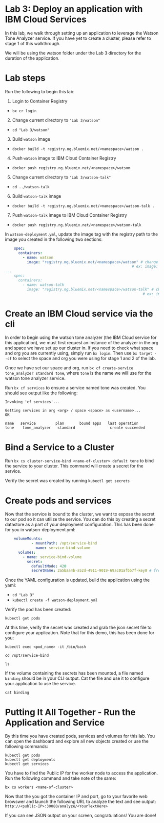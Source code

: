 # Lab 3: Deploy an application with IBM Cloud Services

In this lab, we walk through setting up an application to leverage the Watson Tone Analyzer service. If you have yet to create a cluster, please refer to stage 1 of this walkthrough.

We will be using the watson folder under the Lab 3 directory for the duration of the application.

# Lab steps

Run the following to begin this lab:

1. Login to Container Registry
  - `bx cr login`


2. Change current directory to `"Lab 3/watson"`
  - `cd "Lab 3/watson"`


3. Build `watson` image
  - `docker build -t registry.ng.bluemix.net/<namespace>/watson .`

4. Push `watson` image to IBM Cloud Container Registry
  - `docker push registry.ng.bluemix.net/<namespace>/watson`


5. Change current directory to `"Lab 3/watson-talk"`
  - `cd ../watson-talk`


6. Build `watson-talk` image
  - `docker build -t registry.ng.bluemix.net/<namespace>/watson-talk .`


7. Push `watson-talk` image to IBM Cloud Container Registry

  - `docker push registry.ng.bluemix.net/<namespace>/watson-talk`

In `watson-deployment.yml`, update the image tag with the registry path to the image you created in the following two sections:

```yml
    spec:
      containers:
        - name: watson
          image: "registry.ng.bluemix.net/<namespace>/watson" # change to the path of the watson image you just pushed.
                                                          # ex: image: "registry.ng.bluemix.net/<namespace>/watson"
...
    spec:
      containers:
        - name: watson-talk
          image: "registry.ng.bluemix.net/<namespace>/watson-talk" # change to the path of the watson-talk image you just pushed.
                                                               # ex: image: "registry.ng.bluemix.net/<namespace>/watson-talk"
```


# Create an IBM Cloud service via the cli

In order to begin using the watson tone analyzer (the IBM Cloud service for this application), we must first request an instance of the analyzer in the org and space we have set up our cluster in. If you need to check what space and org you are currently using, simply run `bx login`. Then use `bx target --cf` to select the space and org you were using for stage 1 and 2 of the lab.

Once we have set our space and org, run `bx cf create-service tone_analyzer standard tone`, where `tone` is the name we will use for the watson tone analyzer service.

Run `bx cf services` to ensure a service named tone was created. You should see output like the following:

```
Invoking 'cf services'...

Getting services in org <org> / space <space> as <username>...
OK

name   service         plan       bound apps   last operation
tone    tone_analyzer   standard                create succeeded

```

# Bind a Service to a Cluster

Run `bx cs cluster-service-bind <name-of-cluster> default tone` to bind the service to your cluster. This command will create a secret for the service.

Verify the secret was created by running `kubectl get secrets`

# Create pods and services

Now that the service is bound to the cluster, we want to expose the secret to our pod so it can utilize the service. You can do this by creating a secret datastore as a part of your deployment configuration. This has been done for you in watson-deployment.yml:

```yml
    volumeMounts:
            - mountPath: /opt/service-bind
              name: service-bind-volume
      volumes:
        - name: service-bind-volume
          secret:
            defaultMode: 420
            secretName: 2a5baa4b-a52d-4911-9019-69ac01afbb7f-key0 # from the kubectl get secrets command above
```

Once the YAML configuration is updated, build the application using the yaml:
  - `cd "Lab 3"`
  - `kubectl create -f watson-deployment.yml`

Verify the pod has been created:

`kubectl get pods`

At this time, verify the secret was created and grab the json secret file to configure your application. Note that for this demo, this has been done for you:

`kubectl exec <pod_name> -it /bin/bash`

`cd /opt/service-bind`

`ls`

If the volume containing the secrets has been mounted, a file named `binding` should be in your CLI output. Cat the file and use it to configure your application to use the service.

`cat binding`

# Putting It All Together - Run the Application and Service

By this time you have created pods, services and volumes for this lab. You can open the dashboard and explore all new objects created or use the following commands:
  ```
  kubectl get pods
  kubectl get deployments
  kubectl get services
  ```

You have to find the Public IP for the worker node to access the application. Run the following command and take note of the same:

`bx cs workers <name-of-cluster>`

Now that the you got the container IP and port, go to your favorite web browswer and launch the following URL to analyze the text and see output: `http://<public-IP>:30080/analyze/<YourTextHere>`

If you can see JSON output on your screen, congratulations! You are done!
